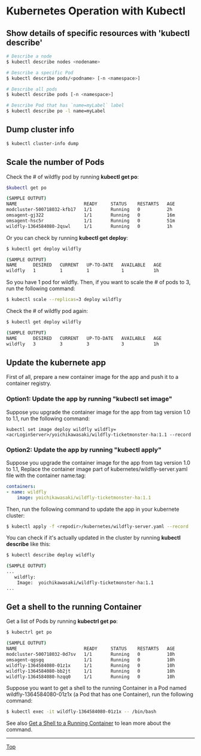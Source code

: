 #  Kubernetes Operation with Kubectl

## Show details of specific resources with 'kubectl describe'

```sh
# Describe a node
$ kubectl describe nodes <nodename>

# Describe a specific Pod
$ kubectl describe pods/<podname> [-n <namespace>]

# Describe all pods
$ kubectl describe pods [-n <namespace>]

# Describe Pod that has `name=myLabel` label
$ kubectl describe po -l name=myLabel
```

## Dump cluster info
```sh
$ kubectl cluster-info dump
```

## Scale the number of Pods

Check the # of wildfly pod by running **kubectl get po**:
```sh
$kubectl get po

(SAMPLE OUTPUT)
NAME                         READY     STATUS    RESTARTS   AGE
modcluster-500718032-kfb17   1/1       Running   0          2h
omsagent-gj322               1/1       Running   0          16m
omsagent-hsc5r               1/1       Running   0          51m
wildfly-1364584080-2qswl     1/1       Running   0          1h
```

Or you can check by running **kubectl get deploy**:
```sh
$ kubectl get deploy wildfly

(SAMPLE OUTPUT)
NAME      DESIRED   CURRENT   UP-TO-DATE   AVAILABLE   AGE
wildfly   1         1         1            1           1h
```

So you have 1 pod for wildfly. Then, if you want to scale the # of pods to 3, run the following command:
```sh
$ kubectl scale --replicas=3 deploy wildfly
```

Check the # of wildfly pod again:
```sh
$ kubectl get deploy wildfly

(SAMPLE OUTPUT)
NAME      DESIRED   CURRENT   UP-TO-DATE   AVAILABLE   AGE
wildfly   3         3         3            3           1h
```

## Update the kubernete app

First of all, prepare a new container image for the app and push it to a container registry. 

### Option1: Update the app by running "kubectl set image"

Suppose you upgrade the container image for the app from tag version 1.0 to 1.1, run the following command:

```
kubectl set image deploy wildfly wildfly=<acrLoginServer>/yoichikawasaki/wildfly-ticketmonster-ha:1.1 --record
```
### Option2: Update the app by running "kubectl apply"

Suppose you upgrade the container image for the app from tag version 1.0 to 1.1, Replace the container image part of kubernetes/wildfly-server.yaml file with the container name:tag:

```yaml
containers:
- name: wildfly
    image: yoichikawasaki/wildfly-ticketmonster-ha:1.1
```

Then, run the following command to update the app in your kubernete cluster:
```sh
$ kubectl apply -f <repodir>/kubernetes/wildfly-server.yaml --record
```

You can check if it's actually updated in the cluster by running **kubectl describe** like this:
```sh
$ kubectl describe deploy wildfly

(SAMPLE OUTPUT)
...
   wildfly:
    Image:  yoichikawasaki/wildfly-ticketmonster-ha:1.1
...
```

## Get a shell to the running Container

Get a list of Pods by running **kubectrl get po**:
```sh
$ kubectrl get po

(SAMPLE OUTPUT)
NAME                         READY     STATUS    RESTARTS   AGE
modcluster-500718032-0d7sv   1/1       Running   0          10h
omsagent-qgsgq               1/1       Running   0          10h
wildfly-1364584080-01z1x     1/1       Running   0          10h
wildfly-1364584080-bb2jt     1/1       Running   0          10h
wildfly-1364584080-hzqq0     1/1       Running   0          10h
```
Suppose you want to get a shell to the running Container in a Pod named wildfly-1364584080-01z1x (a Pod that has one Container), run the following command:
```sh
$ kubectl exec -it wildfly-1364584080-01z1x -- /bin/bash
```
See also [Get a Shell to a Running Container](https://kubernetes.io/docs/tasks/debug-application-cluster/get-shell-running-container/) to lean more about the command.


---
[Top](../README.md)
